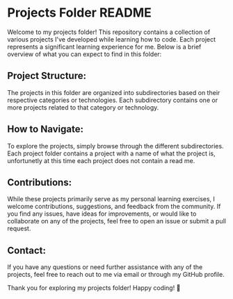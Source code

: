 # Projects Folder README

Welcome to my projects folder! This repository contains a collection of various projects I've developed while learning how to code. Each project represents a significant learning experience for me. Below is a brief overview of what you can expect to find in this folder:

## Project Structure:

The projects in this folder are organized into subdirectories based on their respective categories or technologies. Each subdirectory contains one or more projects related to that category or technology.

## How to Navigate:

To explore the projects, simply browse through the different subdirectories. Each project folder contains a project with a name of what the project is, unfortunetly at this time each project does not contain a read me.
## Contributions:

While these projects primarily serve as my personal learning exercises, I welcome contributions, suggestions, and feedback from the community. If you find any issues, have ideas for improvements, or would like to collaborate on any of the projects, feel free to open an issue or submit a pull request.

## Contact:

If you have any questions or need further assistance with any of the projects, feel free to reach out to me via email or through my GitHub profile.

Thank you for exploring my projects folder! Happy coding! 🚀
